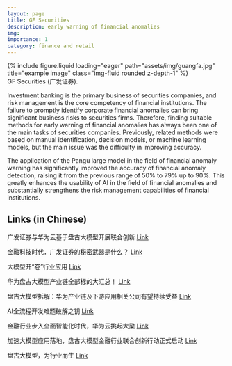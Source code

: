 ```yaml
---
layout: page
title: GF Securities
description: early warning of financial anomalies
img: 
importance: 1
category: finance and retail
---
```


<div class="row justify-content-center">
    <div class="col-sm-4 mt-3 mt-md-0">
        {% include figure.liquid loading="eager" path="assets/img/guangfa.jpg" title="example image" class="img-fluid rounded z-depth-1" %}
    </div>
</div>
<div class="caption">
    GF Securities (广发证券).
</div>

Investment banking is the primary business of securities companies, and risk management is the core competency of financial institutions. The failure to promptly identify corporate financial anomalies can bring significant business risks to securities firms. Therefore, finding suitable methods for early warning of financial anomalies has always been one of the main tasks of securities companies. Previously, related methods were based on manual identification, decision models, or machine learning models, but the main issue was the difficulty in improving accuracy.



The application of the Pangu large model in the field of financial anomaly warning has significantly improved the accuracy of financial anomaly detection, raising it from the previous range of 50% to 79% up to 90%. This greatly enhances the usability of AI in the field of financial anomalies and substantially strengthens the risk management capabilities of financial institutions.

<div class="publications">
    <h2>Links (in Chinese)</h2>
    <p>广发证券与华为云基于盘古大模型开展联合创新 <a href="https://www.fromgeek.com/ai/588542.html">Link</a></p>
    <p>金融科技时代，广发证券的秘密武器是什么？ <a href="https://baijiahao.baidu.com/s?id=1720661031273974580&wfr=spider&for=pc">Link</a></p>
    <p>大模型开“卷”行业应用 <a href="https://baijiahao.baidu.com/s?id=1785126414080994200&wfr=spider&for=pc">Link</a></p>
    <p>华为盘古大模型产业链全部标的大汇总！ <a href="https://9fzt.com/common/ebc6a4ab75d327ec646e215b43e16067.html">Link</a></p>
    <p>盘古大模型拆解：华为产业链及下游应用相关公司有望持续受益 <a href="https://baijiahao.baidu.com/s?id=1761571685822125196&wfr=spider&for=pc">Link</a></p>
    <p>AI全流程开发难题破解之钥 <a href="https://developer.huawei.com/consumer/cn/forum/topic/0203944726946160186">Link</a></p>
    <p>金融行业步入全面智能化时代，华为云挑起大梁 <a href="http://xinsanban.10jqka.com.cn/20231205/c652871628.shtml">Link</a></p>
    <p>加速大模型应用落地，盘古大模型金融行业联合创新行动正式启动 <a href="https://baijiahao.baidu.com/s?id=1783992055113056769&wfr=spider&for=pc">Link</a></p>
    <p>盘古大模型，为行业而生  <a href="https://www.sohu.com/a/696432554_120932824">Link</a></p>
</div>
